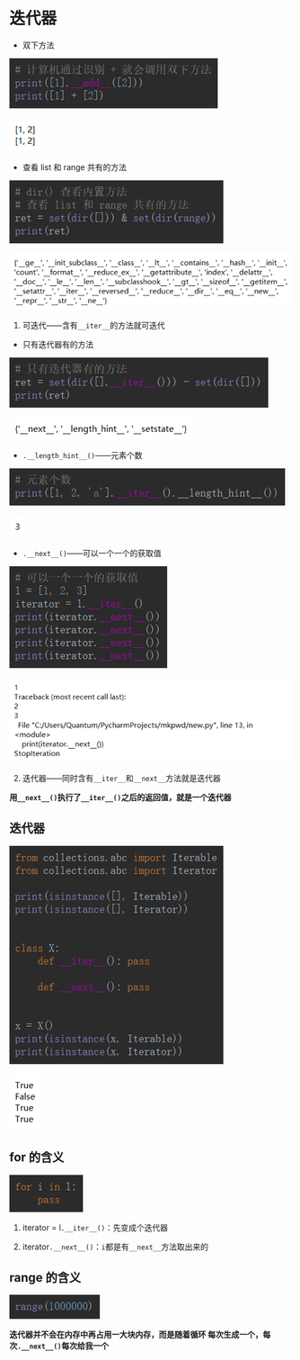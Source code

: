 # 迭代器

- 双下方法

![1559219689759](迭代器.assets/1559219689759.png)

![1559219715483](迭代器.assets/1559219715483.png)

- 查看 list 和 range 共有的方法

![1559219804426](迭代器.assets/1559219804426.png)

![1559219838545](迭代器.assets/1559219838545.png)

1. 可迭代——含有`__iter__`的方法就可迭代

- 只有迭代器有的方法

![1559219938506](迭代器.assets/1559219938506.png)

![1559219948030](迭代器.assets/1559219948030.png)

- `.__length_hint__()`——元素个数

![1559220016713](迭代器.assets/1559220016713.png)

![1559220027003](迭代器.assets/1559220027003.png)

- `.__next__()`——可以一个一个的获取值

![1559220090949](迭代器.assets/1559220090949.png)

![1559220124525](迭代器.assets/1559220124525.png)

2. 迭代器——同时含有`__iter__`和`__next__`方法就是迭代器

**用`__next__()`执行了`__iter__()`之后的返回值，就是一个迭代器**

## 迭代器

![1559220542435](迭代器.assets/1559220542435.png)

![1559220553357](迭代器.assets/1559220553357.png)

## for 的含义

![1559220597209](迭代器.assets/1559220597209.png)

1. iterator = l`.__iter__()`：先变成个迭代器

2. iterator`.__next__()`：`i`都是有`__next__`方法取出来的

## range 的含义

![1559220646698](迭代器.assets/1559220646698.png)

**迭代器并不会在内存中再占用一大块内存，而是随着循环 每次生成一个，每次`.__next__()`每次给我一个**

